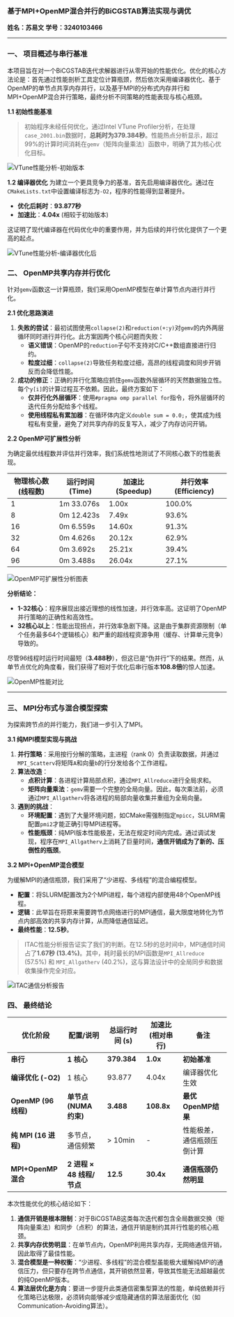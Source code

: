 ### 基于MPI+OpenMP混合并行的BiCGSTAB算法实现与调优



**姓名：苏易文** **学号：3240103466**

------



### **一、 项目概述与串行基准**



本项目旨在对一个BiCGSTAB迭代求解器进行从零开始的性能优化。优化的核心方法论是：首先通过性能剖析工具定位计算瓶颈，然后依次采用编译器优化、基于OpenMP的单节点共享内存并行，以及基于MPI的分布式内存并行和MPI+OpenMP混合并行策略，最终分析不同策略的性能表现与核心瓶颈。

**1.1 初始性能基准**

> 初始程序未经任何优化，通过Intel VTune Profiler分析，在处理`case_2001.bin`数据时，**总耗时为379.384秒**。性能热点分析显示，超过99%的计算时间消耗在`gemv`（矩阵向量乘法）函数中，明确了其为核心优化目标。

![VTune性能分析-初始版本](../assets/image-20250909214805195.png)

**1.2 编译器优化** 为建立一个更具竞争力的基准，首先启用编译器优化。通过在`CMakeLists.txt`中设置编译标志为`-O2`，程序的性能得到显著提升。



- **优化后耗时**：**93.877秒**
- **加速比**：**4.04x** (相较于初始版本)

这证明了现代编译器在代码优化中的重要作用，并为后续的并行优化提供了一个更高的起点。

![VTune性能分析-编译器优化后](../assets/image.png)

### **二、 OpenMP共享内存并行优化**



针对`gemv`函数这一计算瓶颈，我们采用OpenMP模型在单计算节点内进行并行化。

**2.1 优化思路演进**

1. **失败的尝试**：最初试图使用`collapse(2)`和`reduction(+:y)`对`gemv`的内外两层循环同时进行并行化。此方案因两个核心问题而失败：
   - **语义错误**：OpenMP的`reduction`子句不支持对C/C++数组直接进行归约。
   - **粒度过细**：`collapse(2)`导致任务粒度过细，高昂的线程调度和同步开销反而会降低性能。
2. **成功的修正**：正确的并行化策略应抓住`gemv`函数外层循环的天然数据独立性。每个`y[i]`的计算过程互不依赖。因此，最终方案如下：
   - **仅并行化外层循环**：使用`#pragma omp parallel for`指令，将外层循环的迭代任务分配给多个线程。
   - **使用线程私有累加器**：在循环体内定义`double sum = 0.0;`，使其成为线程私有变量，避免了对共享内存的反复写入，减少了内存访问开销。

**2.2 OpenMP可扩展性分析**

为确定最优线程数并评估并行效率，我们系统性地测试了不同核心数下的性能表现。

| 物理核心数(线程数) | 运行时间 (Time) | 加速比 (Speedup) | 并行效率 (Efficiency) |
| ------------------ | --------------- | ---------------- | --------------------- |
| 1                  | 1m 33.076s      | 1.00x            | 100.0%                |
| 8                  | 0m 12.423s      | 7.49x            | 93.6%                 |
| 16                 | 0m 6.559s       | 14.60x           | 91.3%                 |
| 32                 | 0m 4.626s       | 20.12x           | 62.9%                 |
| 64                 | 0m 3.692s       | 25.21x           | 39.4%                 |
| 96                 | 0m 3.488s       | 26.04x           | 27.1%                 |

![OpenMP可扩展性分析图表](../assets/e4290bf6-2957-4838-85fb-46c52c9d77d2.png)

**分析结论：**

- **1-32核心**：程序展现出接近理想的线性加速，并行效率高。这证明了OpenMP并行策略的正确性和高效性。
- **32核心以上**：性能出现拐点，并行效率急剧下降。这是由于集群资源限制（单个任务最多64个逻辑核心）和严重的超线程资源争用（缓存、计算单元竞争）导致的。

尽管96线程时运行时间最短（**3.488秒**），但这已是“伪并行”下的结果。然而，从单节点优化的角度看，我们获得了相对于优化后串行版本**108.8倍**的惊人加速。

![OpenMP性能对比](../assets/image-20250909214914518.png)

------



### **三、 MPI分布式与混合模型探索**



为探索跨节点的并行能力，我们进一步引入了MPI。

**3.1 纯MPI模型实现与挑战**

1. **并行策略**：采用按行分解的策略，主进程（rank 0）负责读取数据，并通过`MPI_Scatterv`将矩阵`A`和向量`b`的行分发给各个工作进程。
2. **算法改造**：
   - **点积计算**：各进程计算局部点积，通过`MPI_Allreduce`进行全局求和。
   - **矩阵向量乘法**：`gemv`需要一个完整的全局向量。因此，每次乘法前，必须通过`MPI_Allgatherv`将各进程的局部向量收集并重组为全局向量。
3. **遇到的挑战**：
   - **环境配置**：遇到了大量环境问题，如CMake需强制指定`mpicc`，SLURM需配置`pmi2`才能正确引导MPI进程等。
   - **性能瓶颈**：纯MPI版本性能极差，无法在规定时间内完成。通过调试发现，程序在`MPI_Allgatherv`上消耗了巨量时间，**通信开销成为了新的、压倒性的瓶颈**。

**3.2 MPI+OpenMP混合模型**

为缓解MPI的通信瓶颈，我们采用了“少进程、多线程”的混合编程模型。

- **配置**：将SLURM配置改为2个MPI进程，每个进程内部使用48个OpenMP线程。
- **逻辑**：此举旨在将原来需要跨节点网络进行的MPI通信，最大限度地转化为节点内部高效的共享内存计算，从而降低通信延迟。
- **最终性能**：**12.5秒**。

> ITAC性能分析报告证实了我们的判断。在12.5秒的总时间中，MPI通信时间占了**1.67秒 (13.4%)**。其中，耗时最长的MPI函数是`MPI_Allreduce` (57.5%) 和 `MPI_Allgatherv` (40.2%)，这与算法设计中的全局同步和数据收集操作完全对应。

![ITAC通信分析报告](../assets/image-20250909214930548.png)

### **四、 最终结论**



| 优化阶段             | 配置/说明                 | 总运行时间 (s) | 加速比 (相对串行) | 备注                       |
| -------------------- | ------------------------- | -------------- | ----------------- | -------------------------- |
| **串行**             | **1 核心**                | **379.384**    | **1.0x**          | **初始基准**               |
| **编译优化 (-O2)**   | 1 核心                    | 93.877         | 4.04x             | 编译器优化生效             |
| **OpenMP (96 线程)** | **单节点 (NUMA 约束)**    | **3.488**      | **108.8x**        | **最优OpenMP结果**         |
| **纯 MPI (16 进程)** | 多节点，通信频繁          | > 10min        | -                 | 性能极差，通信瓶颈压倒计算 |
| **MPI+OpenMP 混合**  | **2 进程 × 48 线程/节点** | **12.5**       | **30.4x**         | **通信瓶颈仍然明显**       |



本次性能优化的核心结论如下：

1. **通信开销是根本限制**：对于BiCGSTAB这类每次迭代都包含全局数据交换（矩阵向量乘法）和同步（点积）的算法，通信开销是制约其并行性能的核心瓶颈。
2. **共享内存优势明显**：在单节点内，OpenMP利用共享内存，无网络通信开销，因此取得了最佳性能。
3. **混合模型是一种权衡**：“少进程、多线程”的混合模型虽能极大缓解纯MPI的通信压力，但只要存在跨节点通信，其开销依然显著，导致其性能无法超越最优的纯OpenMP版本。
4. **算法层优化是方向**：要进一步提升此类通信密集型算法的性能，单纯依赖并行化策略已达极限，必须转向能够减少或隐藏通信的算法层面优化（如Communication-Avoiding算法）。